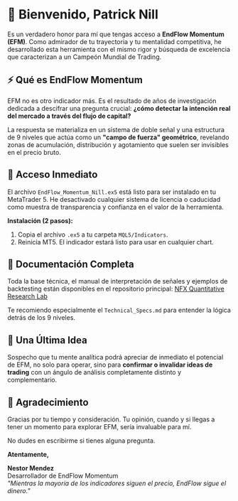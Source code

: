 # 🎯 Bienvenido, Patrick Nill

Es un verdadero honor para mí que tengas acceso a **EndFlow Momentum (EFM)**. Como admirador de tu trayectoria y tu mentalidad competitiva, he desarrollado esta herramienta con el mismo rigor y búsqueda de excelencia que caracterizan a un Campeón Mundial de Trading.

## ⚡ Qué es EndFlow Momentum

EFM no es otro indicador más. Es el resultado de años de investigación dedicada a descifrar una pregunta crucial: **¿cómo detectar la intención real del mercado a través del flujo de capital?**

La respuesta se materializa en un sistema de doble señal y una estructura de 9 niveles que actúa como un **"campo de fuerza" geométrico**, revelando zonas de acumulación, distribución y agotamiento que suelen ser invisibles en el precio bruto.

## 🚀 Acceso Inmediato

El archivo `EndFlow_Momentum_Nill.ex5` está listo para ser instalado en tu MetaTrader 5. He desactivado cualquier sistema de licencia o caducidad como muestra de transparencia y confianza en el valor de la herramienta.

**Instalación (2 pasos):**
1.  Copia el archivo `.ex5` a tu carpeta `MQL5/Indicators`.
2.  Reinicia MT5. El indicador estará listo para usar en cualquier chart.

## 📖 Documentación Completa

Toda la base técnica, el manual de interpretación de señales y ejemplos de backtesting están disponibles en el repositorio principal:
[NFX Quantitative Research Lab](https://github.com/tuusuario/MKTS-Projects)

Te recomiendo especialmente el `Technical_Specs.md` para entender la lógica detrás de los 9 niveles.

## 💎 Una Última Idea

Sospecho que tu mente analítica podrá apreciar de inmediato el potencial de EFM, no solo para operar, sino para **confirmar o invalidar ideas de trading** con un ángulo de análisis completamente distinto y complementario.

## 🤝 Agradecimiento

Gracias por tu tiempo y consideración. Tu opinión, cuando y si llegas a tener un momento para explorar EFM, sería invaluable para mí.

No dudes en escribirme si tienes alguna pregunta.

**Atentamente,**

**Nestor Mendez**  
Desarrollador de EndFlow Momentum  
*"Mientras la mayoría de los indicadores siguen el precio, EndFlow sigue el dinero."*